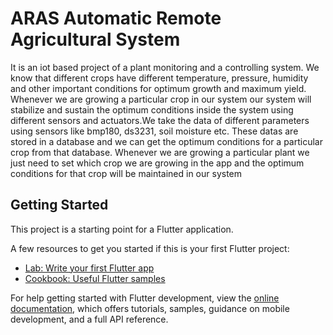 # ARAS Automatic Remote Agricultural System

It is an iot based project of a plant monitoring and a controlling system. We know that different crops have different temperature, pressure, humidity and other important conditions for optimum growth and maximum yield. Whenever we are growing a particular crop in our system our system will stabilize and sustain the optimum conditions inside the system using different sensors and actuators.We take the data of different parameters using sensors like bmp180, ds3231, soil moisture etc. These datas are stored in a database and we can get the optimum conditions for a particular crop from that database. Whenever we are growing a particular plant we just need to set which crop we are growing in the app and the optimum conditions for that crop will be maintained in our system

## Getting Started

This project is a starting point for a Flutter application.

A few resources to get you started if this is your first Flutter project:

- [Lab: Write your first Flutter app](https://docs.flutter.dev/get-started/codelab)
- [Cookbook: Useful Flutter samples](https://docs.flutter.dev/cookbook)

For help getting started with Flutter development, view the
[online documentation](https://docs.flutter.dev/), which offers tutorials,
samples, guidance on mobile development, and a full API reference.
